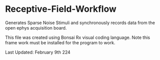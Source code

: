 # Receptive-Field-Workflow

Generates Sparse Noise Stimuli and synchronously records data from the open ephys acquisition board.

This file was created using Bonsai Rx visual coding language. Note this frame work must be installed for the program to work.

Last Updated: February 9th 224
